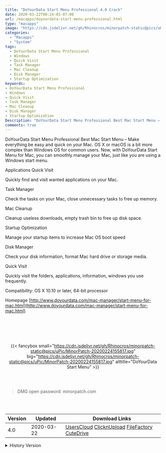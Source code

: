 ```yaml
---
title: "DoYourData Start Menu Professional 4.0 Crack"
date: 2020-03-22T00:24:03-07:00
url: /macapps/doyourdata-start-menu-professional.html
type: "macapps"
image: "https://cdn.jsdelivr.net/gh/Rhinocros/minorpatch-static@pics/uPic/ABFzyk.png"
categories:
  - "Macapps"
  - "System"
tags:
  - DoYourData Start Menu Professional
  - Windows
  - Quick Visit
  - Task Manager
  - Mac Cleanup
  - Disk Manager
  - Startup Optimization
keywords:
- DoYourData Start Menu Professional
- Windows
- Quick Visit
- Task Manager
- Mac Cleanup
- Disk Manager
- Startup Optimization
Description: "DoYourData Start Menu Professional Best Mac Start Menu – Make everything be easy and quick on your Mac. OS X or macOS is a bit more complex than Windows OS for common users"
comments: true
---
```


DoYourData Start Menu Professional Best Mac Start Menu – Make everything be easy and quick on your Mac. OS X or macOS is a bit more complex than Windows OS for common users. Now, with DoYourData Start Menu for Mac, you can smoothly manage your Mac, just like you are using a Windows start menu.


Applications Quick Visit

Quickly find and visit wanted applications on your Mac.


Task Manager

Check the tasks on your Mac, close unnecessary tasks to free up memory.


Mac Cleanup

Cleanup useless downloads, empty trash bin to free up disk space.


Startup Optimization

Manage your startup items to increase Mac OS boot speed


Disk Manager

Check your disk information, format Mac hard drive or storage media.


Quick Visit

Quickly visit the folders, applications, information, windows you use frequently.

Compatibility: OS X 10.10 or later, 64-bit processor

Homepage [http://www.doyourdata.com/mac-manager/start-menu-for-mac.html](http://www.doyourdata.com/mac-manager/start-menu-for-mac.html)

<br/>
<br/>
<script async src="https://pagead2.googlesyndication.com/pagead/js/adsbygoogle.js"></script>
<ins class="adsbygoogle"
     style="display:block; text-align:center;"
     data-ad-layout="in-article"
     data-ad-format="fluid"
     data-ad-client="ca-pub-8746275014476192"
     data-ad-slot="5144997159"></ins>
<script>
     (adsbygoogle = window.adsbygoogle || []).push({});
</script>
<br/>
<br/>


<center>

{{< fancybox small="https://cdn.jsdelivr.net/gh/Rhinocros/minorpatch-static@pics/uPic/MinorPatch-20200224155817.jpg" big="https://cdn.jsdelivr.net/gh/Rhinocros/minorpatch-static@pics/uPic/MinorPatch-20200224155817.jpg" alttitle="DoYourData Start Menu" >}}

</center>

<br/>
<br/>


> DMG open password: minorpatch.com

<br/>

<br/>
<div id="history_version" class="history_version">

| Version | Updated | Download Links |
| ---- | ---- | ---- |
| 4.0 | 2020-03-22 | [UsersCloud](https://ouo.io/2A1w1lI)   [ClicknUpload](https://ouo.io/5qfUu8)   [FileFactory](https://ouo.io/bmuzv1)   [CuteDrive](https://ouo.io/bjuDf1X) |
<details>
<summary>History Version</summary>

| Version | Updated | Download Links |
| ---- | ---- | ---- |
| 3.9 | 2020-02-24 | [UsersCloud](https://ouo.io/rcQxvN)   [ClicknUpload](https://ouo.io/Jbpmw8)   [FileFactory](https://ouo.io/TxLx3hq)   [CuteDrive](https://ouo.io/82nmsX) |
</details>

</div>
